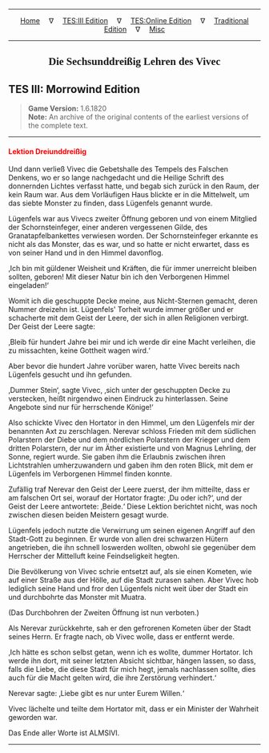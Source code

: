 
---

<!-- Jekyll Page Links -->

<center>
<a href="../../../../index.html">Home</a>
&emsp;&nabla;&emsp;
<a href="../../../index-tes3.html">TES:III Edition</a>
&emsp;&nabla;&emsp;
<a href="../../../index-teso.html">TES:Online Edition</a>
&emsp;&nabla;&emsp;
<a href="../../../index-traditional.html">Traditional Edition</a>
&emsp;&nabla;&emsp;
<a href="../../../index-misc.html">Misc</a>
</center>

<!-- Markdown Body Below: -->

---

<center>
<h2><span style="font-family:Georgia">Die Sechsunddreißig Lehren des Vivec</span></h2>
</center>

## TES III: Morrowind Edition

> __Game Version:__ 1.6.1820\
> __Note:__ An archive of the original contents of the earliest versions of the complete text.

---

#### <span style="color:red">Lektion Dreiunddreißig</span>

Und dann verließ Vivec die Gebetshalle des Tempels des Falschen Denkens, wo er so lange nachgedacht und die Heilige Schrift des donnernden Lichtes verfasst hatte, und begab sich zurück in den Raum, der kein Raum war. Aus dem Vorläufigen Haus blickte er in die Mittelwelt, um das siebte Monster zu finden, dass Lügenfels genannt wurde.

Lügenfels war aus Vivecs zweiter Öffnung geboren und von einem Mitglied der Schornsteinfeger, einer anderen vergessenen Gilde, des Granatapfelbankettes verwiesen worden. Der Schornsteinfeger erkannte es nicht als das Monster, das es war, und so hatte er nicht erwartet, dass es von seiner Hand und in den Himmel davonflog.

‚Ich bin mit güldener Weisheit und Kräften, die für immer unerreicht bleiben sollten, geboren! Mit dieser Natur bin ich den Verborgenen Himmel eingeladen!‘

Womit ich die geschuppte Decke meine, aus Nicht-Sternen gemacht, deren Nummer dreizehn ist. Lügenfels' Torheit wurde immer größer und er schacherte mit dem Geist der Leere, der sich in allen Religionen verbirgt. Der Geist der Leere sagte:

‚Bleib für hundert Jahre bei mir und ich werde dir eine Macht verleihen, die zu missachten, keine Gottheit wagen wird.‘

Aber bevor die hundert Jahre vorüber waren, hatte Vivec bereits nach Lügenfels gesucht und ihn gefunden.

‚Dummer Stein‘, sagte Vivec, ‚sich unter der geschuppten Decke zu verstecken, heißt nirgendwo einen Eindruck zu hinterlassen. Seine Angebote sind nur für herrschende Könige!‘

Also schickte Vivec den Hortator in den Himmel, um den Lügenfels mir der benannten Axt zu zerschlagen. Nerevar schloss Frieden mit dem südlichen Polarstern der Diebe und dem nördlichen Polarstern der Krieger und dem dritten Polarstern, der nur im Äther existierte und von Magnus Lehrling, der Sonne, regiert wurde. Sie gaben ihm die Erlaubnis zwischen ihren Lichtstrahlen umherzuwandern und gaben ihm den roten Blick, mit dem er Lügenfels im Verborgenen Himmel finden konnte.

Zufällig traf Nerevar den Geist der Leere zuerst, der ihm mitteilte, dass er am falschen Ort sei, worauf der Hortator fragte: ‚Du oder ich?‘, und der Geist der Leere antwortete: ‚Beide.‘ Diese Lektion berichtet nicht, was noch zwischen diesen beiden Meistern gesagt wurde.

Lügenfels jedoch nutzte die Verwirrung um seinen eigenen Angriff auf den Stadt-Gott zu beginnen. Er wurde von allen drei schwarzen Hütern angetrieben, die ihn schnell loswerden wollten, obwohl sie gegenüber dem Herrscher der Mittelluft keine Feindseligkeit hegten.

Die Bevölkerung von Vivec schrie entsetzt auf, als sie einen Kometen, wie auf einer Straße aus der Hölle, auf die Stadt zurasen sahen. Aber Vivec hob lediglich seine Hand und fror den Lügenfels nicht weit über der Stadt ein und durchbohrte das Monster mit Muatra.

(Das Durchbohren der Zweiten Öffnung ist nun verboten.)

Als Nerevar zurückkehrte, sah er den gefrorenen Kometen über der Stadt seines Herrn. Er fragte nach, ob Vivec wolle, dass er entfernt werde.

‚Ich hätte es schon selbst getan, wenn ich es wollte, dummer Hortator. Ich werde ihn dort, mit seiner letzten Absicht sichtbar, hängen lassen, so dass, falls die Liebe, die diese Stadt für mich hegt, jemals nachlassen sollte, dies auch für die Macht gelten wird, die ihre Zerstörung verhindert.‘

Nerevar sagte: ‚Liebe gibt es nur unter Eurem Willen.‘

Vivec lächelte und teilte dem Hortator mit, dass er ein Minister der Wahrheit geworden war.

Das Ende aller Worte ist ALMSIVI.

---
